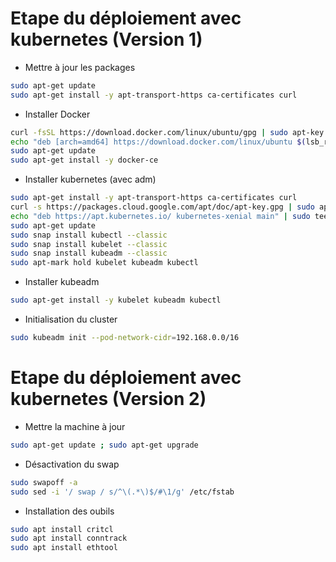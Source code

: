 # Etape du déploiement avec kubernetes (Version 1)

- Mettre à jour les packages
```sh
sudo apt-get update
sudo apt-get install -y apt-transport-https ca-certificates curl
```

- Installer Docker
```sh
curl -fsSL https://download.docker.com/linux/ubuntu/gpg | sudo apt-key add -
echo "deb [arch=amd64] https://download.docker.com/linux/ubuntu $(lsb_release -cs) stable" | sudo tee /etc/apt/sources.list.d/docker.list
sudo apt-get update
sudo apt-get install -y docker-ce
```


- Installer kubernetes (avec adm)
```sh
sudo apt-get install -y apt-transport-https ca-certificates curl
curl -s https://packages.cloud.google.com/apt/doc/apt-key.gpg | sudo apt-key add -
echo "deb https://apt.kubernetes.io/ kubernetes-xenial main" | sudo tee /etc/apt/sources.list.d/kubernetes.list
sudo apt-get update
sudo snap install kubectl --classic
sudo snap install kubelet --classic
sudo snap install kubeadm --classic
sudo apt-mark hold kubelet kubeadm kubectl
```

- Installer kubeadm 
```sh
sudo apt-get install -y kubelet kubeadm kubectl
```

- Initialisation du cluster
```sh
sudo kubeadm init --pod-network-cidr=192.168.0.0/16
```





# Etape du déploiement avec kubernetes (Version 2)
- Mettre la machine à jour
```sh
sudo apt-get update ; sudo apt-get upgrade
```

- Désactivation du swap
```sh
sudo swapoff -a
sudo sed -i '/ swap / s/^\(.*\)$/#\1/g' /etc/fstab
```

- Installation des oubils
```sh
sudo apt install critcl
sudo apt install conntrack
sudo apt install ethtool
```